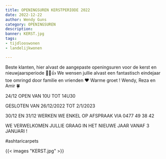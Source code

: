 ```yaml
---
title: OPENINGSUREN KERSTPERIODE 2022
date: 2022-12-22
author: Wendy Guns
category: OPENINGSUREN
description: 
banner: KERST.jpg
tags:
- tijdlooswonen
- landelijkwonen

---
```


<!--more-->
Beste klanten, hier alvast de aangepaste openingsuren voor de kerst en nieuwjaarsperiode 🎄🍀👍
We wensen jullie alvast een fantastisch eindejaar toe omringd door familie en vrienden ❤️ Warme groet ! Wendy, Reza en Amir 🍀


24/12 OPEN VAN 10U TOT 14U30

GESLOTEN VAN 26/12/2022 TOT 2/1/2023

30/12 EN 31/12 WERKEN WE ENKEL OP AFSPRAAK VIA 0477 49 38 42

WE VERWELKOMEN JULLIE GRAAG IN HET NIEUWE JAAR VANAF 3 JANUARI !

#ashtaricarpets

{{< images "KERST.jpg" >}}
